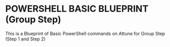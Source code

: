 # POWERSHELL BASIC BLUEPRINT (Group Step)

This is a Blueprint of Basic PowerShell commands on Attune for Group Step (Step 1 and Step 2)